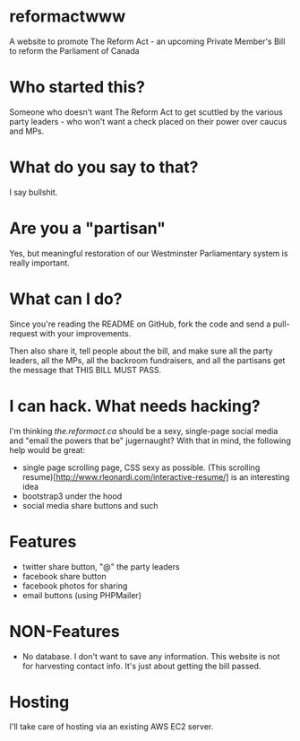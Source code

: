 reformactwww
============

A website to promote The Reform Act - an upcoming Private Member's Bill to reform the Parliament of Canada

Who started this?
=================

Someone who doesn't want The Reform Act to get scuttled by the various party leaders - who won't want
a check placed on their power over caucus and MPs.

What do you say to that?
========================

I say bullshit.

Are you a "partisan"
====================

Yes, but meaningful restoration of our Westminster Parliamentary system is really important.

What can I do?
==============

Since you're reading the README on GitHub, fork the code and send a pull-request with your improvements.

Then also share it, tell people about the bill, and make sure all the party leaders, all the MPs,
all the backroom fundraisers, and all the partisans get the message that THIS BILL MUST PASS.

I can hack. What needs hacking?
===============================

I'm thinking *the.reformact.ca* should be a sexy, single-page social media and "email the powers
that be" jugernaught? With that in mind, the following help would be great:

* single page scrolling page, CSS sexy as possible. (This scrolling resume)[http://www.rleonardi.com/interactive-resume/] is an interesting idea
* bootstrap3 under the hood
* social media share buttons and such

Features
========

* twitter share button, "@" the party leaders
* facebook share button 
* facebook photos for sharing
* email buttons (using PHPMailer)

NON-Features
============

* No database. I don't want to save any information. This website is not for harvesting
  contact info. It's just about getting the bill passed.

Hosting
=======

I'll take care of hosting via an existing AWS EC2 server.


